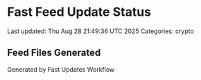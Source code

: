 # Fast Feed Update Status
Last updated: Thu Aug 28 21:49:36 UTC 2025
Categories: crypto

## Feed Files Generated

Generated by Fast Updates Workflow
